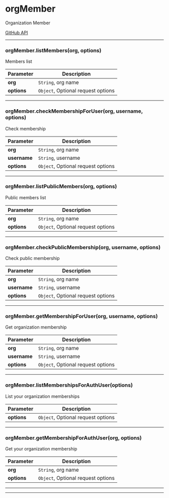 # orgMember

Organization Member

[GitHub API](https://developer.github.com/v3/orgs/members/)



* * *

### orgMember.listMembers(org, options) 

Members list

**Parameter**| **Description** |
--------------|---------------
**org** | `String`, org name|
**options** | `Object`, Optional request options|




---------------------------

### orgMember.checkMembershipForUser(org, username, options) 

Check membership

**Parameter**| **Description** |
--------------|---------------
**org** | `String`, org name|
**username** | `String`, username|
**options** | `Object`, Optional request options|




---------------------------

### orgMember.listPublicMembers(org, options) 

Public members list

**Parameter**| **Description** |
--------------|---------------
**org** | `String`, org name|
**options** | `Object`, Optional request options|




---------------------------

### orgMember.checkPublicMembership(org, username, options) 

Check public membership

**Parameter**| **Description** |
--------------|---------------
**org** | `String`, org name|
**username** | `String`, username|
**options** | `Object`, Optional request options|




---------------------------

### orgMember.getMembershipForUser(org, username, options) 

Get organization membership

**Parameter**| **Description** |
--------------|---------------
**org** | `String`, org name|
**username** | `String`, username|
**options** | `Object`, Optional request options|




---------------------------

### orgMember.listMembershipsForAuthUser(options) 

List your organization memberships

**Parameter**| **Description** |
--------------|---------------
**options** | `Object`, Optional request options|




---------------------------

### orgMember.getMembershipForAuthUser(org, options) 

Get your organization membership

**Parameter**| **Description** |
--------------|---------------
**org** | `String`, org name|
**options** | `Object`, Optional request options|




---------------------------


* * *










